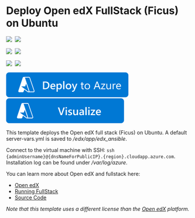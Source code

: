 # Deploy Open edX FullStack (Ficus) on Ubuntu

<IMG SRC="https://azurequickstartsservice.blob.core.windows.net/badges/openedx-fullstack-ubuntu/PublicLastTestDate.svg" />&nbsp;
<IMG SRC="https://azurequickstartsservice.blob.core.windows.net/badges/openedx-fullstack-ubuntu/PublicDeployment.svg" />&nbsp;

<IMG SRC="https://azurequickstartsservice.blob.core.windows.net/badges/openedx-fullstack-ubuntu/FairfaxLastTestDate.svg" />&nbsp;
<IMG SRC="https://azurequickstartsservice.blob.core.windows.net/badges/openedx-fullstack-ubuntu/FairfaxDeployment.svg" />&nbsp;

<IMG SRC="https://azurequickstartsservice.blob.core.windows.net/badges/openedx-fullstack-ubuntu/BestPracticeResult.svg" />&nbsp;
<IMG SRC="https://azurequickstartsservice.blob.core.windows.net/badges/openedx-fullstack-ubuntu/CredScanResult.svg" />&nbsp;

<a href="https://portal.azure.com/#create/Microsoft.Template/uri/https%3A%2F%2Fraw.githubusercontent.com%2FAzure%2Fazure-quickstart-templates%2Fmaster%2Fopenedx-fullstack-ubuntu%2Fazuredeploy.json" target="_blank">
    <img src="https://raw.githubusercontent.com/Azure/azure-quickstart-templates/master/1-CONTRIBUTION-GUIDE/images/deploytoazure.svg"/>
</a>
<a href="http://armviz.io/#/?load=https%3A%2F%2Fraw.githubusercontent.com%2FAzure%2Fazure-quickstart-templates%2Fmaster%2Fopenedx-fullstack-ubuntu%2Fazuredeploy.json" target="_blank">
    <img src="https://raw.githubusercontent.com/Azure/azure-quickstart-templates/master/1-CONTRIBUTION-GUIDE/images/visualizebutton.svg"/>
</a>

This template deploys the Open edX full stack (Ficus) on Ubuntu. A default server-vars.yml is saved to */edx/app/edx_ansible*.

Connect to the virtual machine with SSH: `ssh {adminUsername}@{dnsNameForPublicIP}.{region}.cloudapp.azure.com`. Installation log can be found under */var/log/azure*.

You can learn more about Open edX and fullstack here:
- [Open edX](https://open.edx.org)
- [Running FullStack](https://openedx.atlassian.net/wiki/display/OpenOPS/Running+Fullstack)
- [Source Code](https://github.com/edx/edx-platform)

*Note that this template uses a different license than the [Open edX](https://github.com/edx/edx-platform/blob/master/LICENSE) platform.*

